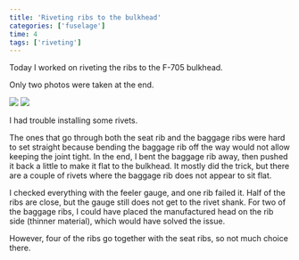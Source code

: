 ```yaml
---
title: 'Riveting ribs to the bulkhead'
categories: ['fuselage']
time: 4
tags: ['riveting']
---
```


Today I worked on riveting the ribs to the F-705 bulkhead.

<!-- more -->

Only two photos were taken at the end.

![](0-front-view.jpeg)
![](1-aft-rear-view.jpeg)

I had trouble installing some rivets. 

The ones that go through both the seat rib and the baggage ribs were hard to set straight because bending the baggage rib off the way would not allow keeping the joint tight. In the end, I bent the baggage rib away, then pushed it back a little to make it flat to the bulkhead. It mostly did the trick, but there are a couple of rivets where the baggage rib does not appear to sit flat. 

I checked everything with the feeler gauge, and one rib failed it. Half of the ribs are close, but the gauge still does not get to the rivet shank. For two of the baggage ribs, I could have placed the manufactured head on the rib side (thinner material), which would have solved the issue.

However, four of the ribs go together with the seat ribs, so not much choice there.


